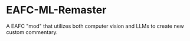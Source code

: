 # EAFC-ML-Remaster
A EAFC "mod" that utilizes both computer vision and LLMs to create new custom commentary. 
